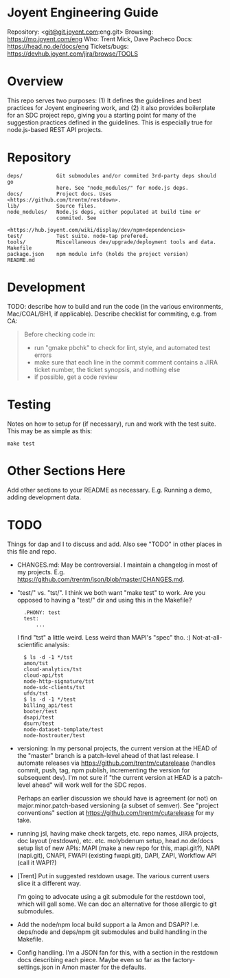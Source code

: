 # Joyent Engineering Guide

Repository: <git@git.joyent.com:eng.git>
Browsing: <https://mo.joyent.com/eng>
Who: Trent Mick, Dave Pacheco
Docs: <https://head.no.de/docs/eng>
Tickets/bugs: <https://devhub.joyent.com/jira/browse/TOOLS>


# Overview

This repo serves two purposes: (1) It defines the guidelines and best
practices for Joyent engineering work, and (2) it also provides boilerplate
for an SDC project repo, giving you a starting point for many of the
suggestion practices defined in the guidelines. This is especially true
for node.js-based REST API projects.


# Repository

    deps/           Git submodules and/or commited 3rd-party deps should go
                    here. See "node_modules/" for node.js deps.
    docs/           Project docs. Uses <https://github.com/trentm/restdown>.
    lib/            Source files.
    node_modules/   Node.js deps, either populated at build time or
                    commited. See
                    <https://hub.joyent.com/wiki/display/dev/npm+dependencies>
    test/           Test suite. node-tap prefered.
    tools/          Miscellaneous dev/upgrade/deployment tools and data.
    Makefile
    package.json    npm module info (holds the project version)
    README.md


# Development

TODO: describe how to build and run the code (in the various environments,
Mac/COAL/BH1, if applicable). Describe checklist for commiting, e.g. from CA:

> Before checking code in:
> - run "gmake pbchk" to check for lint, style, and automated test errors
> - make sure that each line in the commit comment contains a JIRA ticket
>   number, the ticket synopsis, and nothing else
> - if possible, get a code review



# Testing

Notes on how to setup for (if necessary), run and work with the test suite.
This may be as simple as this:

    make test



# Other Sections Here

Add other sections to your README as necessary. E.g. Running a demo, adding
development data.



# TODO

Things for dap and I to discuss and add. Also see "TODO" in other places in
this file and repo.

- CHANGES.md: May be controversial. I maintain a changelog in most of my projects. E.g. 
  <https://github.com/trentm/json/blob/master/CHANGES.md>.

- "test/" vs. "tst/". I think we both want "make test" to work. Are you opposed
  to having a "test/" dir and using this in the Makefile?

        .PHONY: test
        test:
            ...

  I find "tst" a little weird. Less weird than MAPI's "spec" tho. :)
  Not-at-all-scientific analysis:

        $ ls -d -1 */tst
        amon/tst
        cloud-analytics/tst
        cloud-api/tst
        node-http-signature/tst
        node-sdc-clients/tst
        ufds/tst
        $ ls -d -1 */test
        billing_api/test
        booter/test
        dsapi/test
        dsurn/test
        node-dataset-template/test
        node-hostrouter/test

- versioning: In my personal projects, the current version at the HEAD of the
  "master" branch is a patch-level ahead of that last release. I automate
  releases via <https://github.com/trentm/cutarelease> (handles commit, push,
  tag, npm publish, incrementing the version for subsequent dev).  I'm not sure
  if "the current version at HEAD is a patch-level ahead" will work well for
  the SDC repos. 
  
  Perhaps an earlier discussion we should have is agreement (or not) on
  major.minor.patch-based versioning (a subset of semver). See "project
  conventions" section at <https://github.com/trentm/cutarelease> for my take.

- running jsl, having make check targets, etc.
  repo names, JIRA projects, doc layout (restdown), etc. etc.
  molybdenum setup, head.no.de/docs setup
  list of new APIs: MAPI (make a new repo for this, mapi.git?), NAPI
      (napi.git), CNAPI, FWAPI (existing fwapi.git), DAPI, ZAPI, Workflow API (call
      it WAPI?)

- [Trent] Put in suggested restdown usage. The various current users slice
  it a different way.
  
  I'm going to advocate using a git submodule for the restdown tool, which
  will gall some. We can doc an alternative for those allergic to
  git submodules.
  
- Add the node/npm local build support a la Amon and DSAPI? I.e. deps/node
  and deps/npm git submodules and build handling in the Makefile.

- Config handling. I'm a JSON fan for this, with a section in the restdown
  docs describing each piece. Maybe even so far as the factory-settings.json
  in Amon master for the defaults.


